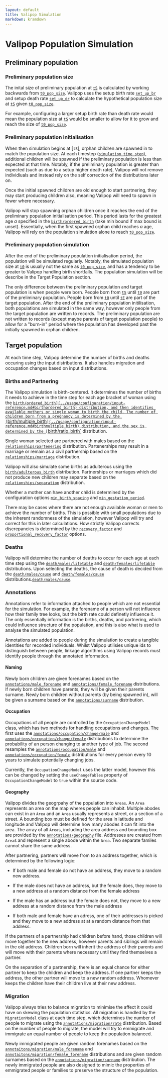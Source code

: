 ```yaml
---
layout: default
title: Valipop Simulation
markdown: kramdown
---
```


# Valipop Population Simulation

## Preliminary population

### Preliminary population size

The inital size of preliminary population at [`tS`](../usage/configuration/config-reference.md#tS) is calculated by working backwards from [`t0_pop_size`](../usage/configuration/config-reference.md#t0_pop_size). Valipop uses the setup birth rate [`set_up_br`](../usage/configuration/config-reference.md#set_up_br) and setup death rate [`set_up_dr`](../usage/configuration/config-reference.md#set_up_dr) to calculate the hypothetical population size at [`tS`](../usage/configuration/config-reference.md#tS) given [`t0_pop_size`](../usage/configuration/config-reference.md#t0_pop0_size).

For example, configuring a larger setup birth rate than death rate would mean the population size at [`tS`](../usage/configuration/config-reference.md#tS) would be smaller to allow for it to grow and reach the size of [`t0_pop_size`](../usage/configuration/config-reference.md#t0_pop_size).

### Preliminary population initialisation

When then simulation begins at [`tS`], orphan children are spawned in to match the population size. At each timestep ([`simulation_time_step`](../usage/configuration/config-reference.md#simulation_time_step)), additional children will be spawned if the preliminary population is less than expected at that time. Notably, if the preliminary population is greater than expected (such as due to a setup higher death rate), Valipop will not remove individiuals and instead rely on the self correction of the distributions later on.

Once the initial spawned children are old enough to start partnering, they may start producing children also, meaning Valipop will need to spawn in fewer where necessary.

Valipop will stop spawning orphan children once it reaches the end of the preliminary population initialisation period. This period lasts for the greatest age $a$ specified in the [`birth/ordered_birth`](../usage/configuration/input-reference.md#birthordered_birth) (take min bound if max bound is unset). Essentially, when the first spawned orphan child reaches $a$ age, Valipop will rely on the population simulation alone to reach [`t0_pop_size`](../usage/configuration/config-reference.md#t0_pop_size).

### Preliminary population simulation

After the end of the preliminary population initialisation period, the population will be simulated regularly. Notably, the simulated population size at [`t0`](../usage/configuration/config-reference.md#t0) is usually not the same as [`t0_pop_size`](../usage/configuration/config-reference.md#t0_pop_size), and has a tendency to be greater to Valipop handling birth shortfalls. The population simulation will be describe in the Target Population section.

The only difference between the preliminary population and target population is when people were born. People born from [`tS`](../usage/configuration/config-reference.md#tS) until [`t0`](../usage/configuration/config-reference.md#t0) are part of the preliminary population. People born from [`t0`](../usage/configuration/config-reference.md#t0) until [`tE`](../usage/configuration/config-reference.md#tE) are part of the target population. After the end of the preliminary population initilisation, both populations are simulated in the same way, however only people from the target population are written to records. The preliminary population are not written to records (except maybe parents of target population people) to allow for a "burn-in" period where the population has developed past the initially spawned in orphan children.

## Target population

At each time step, Valipop determine the number of births and deaths occuring using the input distributions. It also handles migration and occupation changes based on input distributions.

### Births and Partnering

The Valipop simulation is birth-centered. It determines the number of births it needs to achieve in the time step for each age bracket of woman using the [`birth/ordered_birth](../usage/configuration/input-reference.md#birthordered_birth) distribution, and then identifies available mothers or single woman to birth the child. The number of children born from a pregnancy is determined by the [`birth/multiple_birth`](../usage/configuration/input-reference.md#birthmultiple_birth) distribution, and the sex is determined by the [`birth/ratio_birth`](../usage/configuration/input-reference.md#birthratio_birth) distribution.

Single woman selected are partnered with males based on the [`relationships/partenering`](../usage/configuration/input-reference.md#relationshipspartnering) distribution. Partenerships may result in a marriage or remain as a civil partnership based on the [`relationships/marriage`](../usage/configuration/input-reference.md#relationshipsmarriage) distribution.

Valipop will also simulate some births as adulterous using the [`birth/adulterous_birth`](../usage/configuration/input-reference#birthadulterous_birth.md#relationshipsseparation) distribution. Partnerships or marriages which did not produce new children may separate based on the [`relationships/separation`](../usage/configuration/input-reference.md#relationshipsseparation) distribution.

Whether a mother can have another child is determined by the configuration options [`min_birth_spacing`](../usage/configuration/config-reference.md#min_birth_spacing) and [`min_gestation_period`](../usage/configuration/config-reference.md#min_gestation_period).

There may be cases where there are not enough available woman or men to achieve the number of births. This is possible with small populations due to the inherent randomness of the simulation, however Valipop will try and correct for this in later calculations. How strictly Valipop corrects discrepancies is determined by the [`recovery_factor`](../usage/configuration/config-reference.md#recovery_factor) and [`proportional_recovery_factor`](../usage/configuration/config-reference.md#proportional_recovery_factor) options.

### Deaths

Valipop will determine the number of deaths to occur for each age at each time step using the [`death/males/lifetable`](../usage/configuration/input-reference.md#deathmaleslifetable) and [`death/females/lifetable`](../usage/configuration/input-reference.md#deathfemaleslifetable) distributions. Upon selecting the deaths, the cause of death is decided from the [`death/males/cause`](../usage/configuration/input-reference.md#deathmalescause) and [`death/females/cause`](../usage/configuration/input-reference.md#deathfemalescause) distributions.[`death/males/cause`](../usage/configuration/input-reference.md#deathmalescause).

### Annotations

Annotations refer to information attached to people which are not essential for the simulation. For example, the forename of a person will not influence how their family tree looks, but the birth rate could definetly influence it. The only essentially information is the births, deaths, and partnering, which could influence structure of the population, and this is also what is used to analyse the simulated population.

Annotations are added to people during the simulation to create a tangible identities for recorded individuals. Whilst Valipop utilisies unique ids to distinguish between people, linkage algorithms using Valipop records must identify people through the annotated information.

#### Naming

Newly born children are given forenames based on the [`annotations/male_forename`](../usage/configuration/input-reference.md#annotationsmale_forename) and [`annotations/female_forename`](../usage/configuration/input-reference.md#annotationsfemale_forename) distributions. If newly born children have parents, they will be given their parents surname. Newly born children without parents (by being spawned in), will be given a surname based on the [`annotations/surname`](../usage/configuration/input-reference.md#annotationssurname) distribution.

#### Occupation

Occupations of all people are controlled by the `OccupationChangeModel` class, which has two methods for handling occupations and changes. The first uses the [`annotations/occupation/change/male`](../usage/configuration/input-reference.md#annotationsoccupationchangemale) and [`annotations/occupation/change/female`](../usage/configuration/input-reference.md#annotationsoccupationchangefemale) distributions to determine the probability of an person changing to another type of job. The second resamples the [`annotations/occupation/male`](../usage/configuration/input-reference.md#annotationsoccupationmale) and [`annotations/occupation/female`](../usage/configuration/input-reference.md#annotationsoccupationfemale) distributions for every person every 10 years to simulate potentially changing jobs.

Currently, the `OccupationChangeModel` uses the latter model, however this can be changed by setting the `useChangeTables` property of `OccupationChangeModel` to `true` within the source code.

#### Geography

Valipop divides the geogrpahy of the population into `Areas`. An `Area` represents an area on the map wheres people can inhabit. Multiple abodes can exist in an `Area` and an `Area` usually represents a street, or a section of a street. A bounding box must be defined for the area in latitude and longitude and Valipop will determine how many abodes it can fit into the area. The array of all `Area`s, including the area address and bounding box are provided by the [`annotations/geography`](../usage/configuration/input-reference.md#annotationsgeography) file. Addresses are created from `Area`s and represent a single abode within the `Area`. Two separate familes cannot share the same address.

After partnering, partners will move from to an address together, which is determined by the following logic:

- If both male and female do not have an address, they move to a random new address.

- If the male does not have an address, but the female does, they move to a new address at a random distance from the female address

- If the male has an address but the female does not, they move to a new address at a random distance from the male address

- If both male and female have an adress, one of their addresses is picked and they move to a new address at at a random distance from that address.

If the partners of a partnership had children before hand, those children will move together to the new address, however parents and siblings will remain in the old address. Children born will inherit the address of their parents and will move with their parents where necessary until they find themselves a partner.

On the separation of a partnership, there is an equal chance for either partner to keep the children and keep the address. If one partner keeps the address, the other partner will move to a new random address. Whomever keeps the children have their children live at their new address.

### Migration

Valipop always tries to balance migration to minimise the affect it could have on skewing the population statistics. All migration is handled by the `MigrationModel` class at each time step, which determines the number of people to migrate using the [`annotations/migration/rate`](../usage/configuration/input-reference.md#annotationsmigrationrate) distribution. Based on the number of people to migrate, the model will try to emmigrate and immigrate an equal number of people to keep the population balanced.

Newly immigrated people are given random forenames based on the [`annotaitons/migration/male_forename`](../usage/configuration/input-reference.md#annotationsmigrationmale_forename) and [`annotaitons/migration/female_forename`](../usage/configuration/input-reference.md#annotationsmigrationfemale_forename) distributions and are given random surnames based on the [`annotations/migration/surname`](../usage/configuration/input-reference.md#annotationsmigrationsurname) distribution. The newly immigrated people are also designed to mimic the properties of emmigrated people or families to preserve the structure of the population.